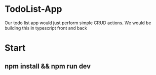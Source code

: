 # TodoList-App
Our todo list app would just perform simple CRUD actions. We would be building this in typescript front and back

# Start
## npm install && npm run dev
